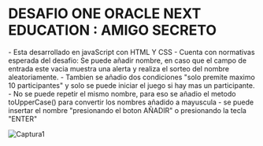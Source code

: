 <h1>DESAFIO ONE ORACLE NEXT EDUCATION : AMIGO SECRETO</h1>
- Esta desarrollado en javaScript con HTML Y CSS
- Cuenta con normativas esperada del desafio: Se puede añadir nombre, en caso que el campo de entrada este vacia muestra una alerta y realiza el sorteo del nombre aleatoriamente.
- Tambien se añadio dos condiciones "solo premite maximo 10 participantes" y solo se puede iniciar el juego si hay mas un participante.
- No se puede repetir el mismo nombre, para eso se añadio el metodo toUpperCase() para convertir los nombres añadido a mayuscula
- se puede insertar el nombre "presionando el boton AÑADIR" o presionando la tecla "ENTER"

![Captura1](https://github.com/user-attachments/assets/018bd9f4-e65f-4f1f-906c-9de36c795ae9)
